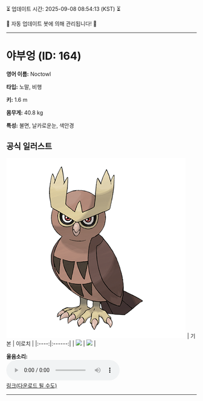 
⏳ 업데이트 시간: 2025-09-08 08:54:13 (KST) ⏳

🤖 자동 업데이트 봇에 의해 관리됩니다! 🤖

---

# 야부엉 (ID: 164)
**영어 이름:** Noctowl

**타입:** 노말, 비행

**키:** 1.6 m

**몸무게:** 40.8 kg

**특성:** 불면, 날카로운눈, 색안경

## 공식 일러스트
![](https://raw.githubusercontent.com/PokeAPI/sprites/master/sprites/pokemon/other/official-artwork/164.png)
| 기본 | 이로치 |
|:----:|:------:|
| <img src="http://play.pokemonshowdown.com/sprites/ani/noctowl.gif" width="200"> | <img src="http://play.pokemonshowdown.com/sprites/ani-shiny/noctowl.gif" width="200"> |

**울음소리:**<br><audio controls src="https://raw.githubusercontent.com/PokeAPI/cries/main/cries/pokemon/latest/164.ogg"></audio><br> [링크(다운로드 될 수도)](https://raw.githubusercontent.com/PokeAPI/cries/main/cries/pokemon/latest/164.ogg)


---
